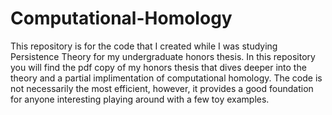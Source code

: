 # Computational-Homology

This repository is for the code that I created while I was studying Persistence Theory for my undergraduate honors thesis. In this repository you will find the pdf copy of my honors thesis that dives deeper into the theory and a partial implimentation of computational homology. The code is not necessarily the most efficient, however, it provides a good foundation for anyone interesting playing around with a few toy examples. 
